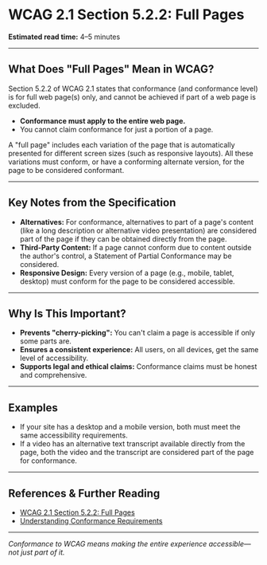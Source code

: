 <!---
title: 5.2.2 - Full Pages
series: Making the Web Accessible for All
description: An in-depth explanation of WCAG 2.1 Section 5.2.2, Full Pages—what it means, why it matters, and how to apply it.
keywords: wcag 5.2.2, full pages, accessibility, web standards, conformance, partial conformance
image: WCAG-Series-5.2.2.png
imageAlt: Blue text on yellow background saying, "Web Content Accessibility Guidelines (WCAG) 5.2.2 Explained, Full Pages"
status: published
date: 2025-07-08
excerpt: This section explains the requirement that WCAG conformance applies to full web pages only, not just parts, and what counts as a full page.
previous: /wcag/WCAG-Guideline-5-2-1-Conformance-Level-Explained, Guideline 5.2.1 - Conformance Level
next: /wcag/WCAG-Guideline-5-2-3-Complete-Processes-Explained, Guideline 5.2.3 - Complete Processes
--->

# **WCAG 2.1 Section 5.2.2: Full Pages**

**Estimated read time:** 4–5 minutes

---

## **What Does "Full Pages" Mean in WCAG?**

Section 5.2.2 of WCAG 2.1 states that conformance (and conformance level) is for full web page(s) only, and cannot be achieved if part of a web page is excluded.

- **Conformance must apply to the entire web page.**
- You cannot claim conformance for just a portion of a page.

A "full page" includes each variation of the page that is automatically presented for different screen sizes (such as responsive layouts). All these variations must conform, or have a conforming alternate version, for the page to be considered conformant.

---

## **Key Notes from the Specification**

- **Alternatives:** For conformance, alternatives to part of a page's content (like a long description or alternative video presentation) are considered part of the page if they can be obtained directly from the page.
- **Third-Party Content:** If a page cannot conform due to content outside the author's control, a Statement of Partial Conformance may be considered.
- **Responsive Design:** Every version of a page (e.g., mobile, tablet, desktop) must conform for the page to be considered accessible.

---

## **Why Is This Important?**

- **Prevents "cherry-picking":** You can't claim a page is accessible if only some parts are.
- **Ensures a consistent experience:** All users, on all devices, get the same level of accessibility.
- **Supports legal and ethical claims:** Conformance claims must be honest and comprehensive.

---

## **Examples**

- If your site has a desktop and a mobile version, both must meet the same accessibility requirements.
- If a video has an alternative text transcript available directly from the page, both the video and the transcript are considered part of the page for conformance.

---

## **References & Further Reading**
- [WCAG 2.1 Section 5.2.2: Full Pages](https://www.w3.org/TR/WCAG21/#cc2)
- [Understanding Conformance Requirements](https://www.w3.org/WAI/WCAG21/Understanding/conformance#conformance-requirements)

---


*Conformance to WCAG means making the entire experience accessible—not just part of it.*
